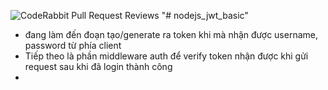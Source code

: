 ![CodeRabbit Pull Request Reviews](https://img.shields.io/coderabbit/prs/github/solace7289/nodejs_jwt_basic?utm_source=oss&utm_medium=github&utm_campaign=solace7289%2Fnodejs_jwt_basic&labelColor=171717&color=FF570A&link=https%3A%2F%2Fcoderabbit.ai&label=CodeRabbit+Reviews)
"# nodejs_jwt_basic" 

- đang làm đến đoạn tạo/generate ra token khi mà nhận được username, password từ phía client
- Tiếp theo là phần middleware auth để verify token nhận được khi gửi request sau khi đã login thành công
-  









